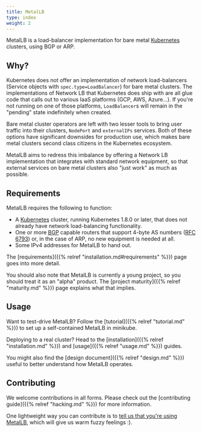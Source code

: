 ```yaml
---
title: MetalLB
type: index
weight: 2
---
```


MetalLB is a load-balancer implementation for bare
metal [Kubernetes](https://kubernetes.io) clusters, using BGP or ARP.

## Why?

Kubernetes does not offer an implementation of network load-balancers (Service
objects with `spec.type=LoadBalancer`) for bare metal clusters. The
implementations of Network LB that Kubernetes does ship with are all glue code
that calls out to various IaaS platforms (GCP, AWS, Azure...). If you're not
running on one of those platforms, `LoadBalancer`s will remain in the "pending"
state indefinitely when created.

Bare metal cluster operators are left with two lesser tools to bring user
traffic into their clusters, `NodePort` and `externalIPs` services. Both of
these options have significant downsides for production use, which makes bare
metal clusters second class citizens in the Kubernetes ecosystem.

MetalLB aims to redress this imbalance by offering a Network LB implementation
that integrates with standard network equipment, so that external services on
bare metal clusters also "just work" as much as possible.

## Requirements

MetalLB requires the following to function:

- A [Kubernetes](https://kubernetes.io) cluster, running Kubernetes
  1.8.0 or later, that does not already have network load-balancing
  functionality.
- One or
  more [BGP](https://en.wikipedia.org/wiki/Border_Gateway_Protocol)
  capable routers that support 4-byte AS numbers
  ([RFC 6793](https://tools.ietf.org/html/rfc6793)) or, in the case of ARP, no new equipment is
  needed at all.
- Some IPv4 addresses for MetalLB to hand out.

The [requirements]({{% relref "installation.md#requirements" %}}) page goes into more detail.

You should also note that MetalLB is currently a young project, so you
should treat it as an "alpha"
product. The [project maturity]({{% relref "maturity.md" %}}) page explains what
that implies.

## Usage

Want to test-drive MetalLB? Follow the [tutorial]({{% relref "tutorial.md" %}}) to
set up a self-contained MetalLB in minikube.

Deploying to a real cluster? Head to
the [installation]({{% relref "installation.md" %}})
and [usage]({{% relref "usage.md" %}}) guides.

You might also find the [design document]({{% relref "design.md" %}})
useful to better understand how MetalLB operates.

## Contributing

We welcome contributions in all forms. Please check out
the [contributing guide]({{% relref "hacking.md" %}}) for more
information.

One lightweight way you can contribute is
to
[tell us that you're using MetalLB](https://github.com/google/metallb/issues/5),
which will give us warm fuzzy feelings :).
